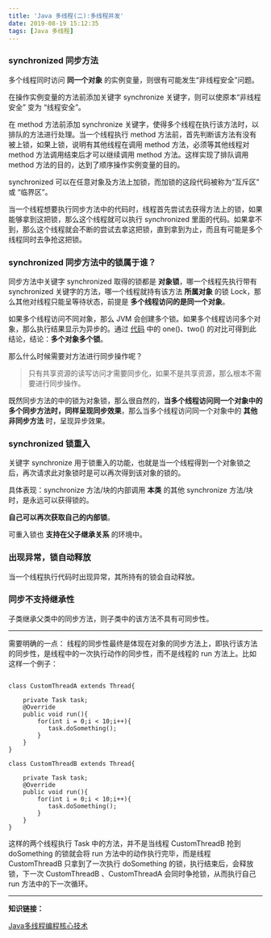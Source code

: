 ```yaml
---
title: 'Java 多线程(二):多线程并发'
date: 2019-08-19 15:12:35
tags: [Java 多线程]
---
```


### synchronized 同步方法

多个线程同时访问 **同一个对象** 的实例变量，则很有可能发生“非线程安全”问题。

在操作实例变量的方法前添加关键字 synchronize 关键字，则可以使原本“非线程安全” 变为 “线程安全”。

在 method 方法前添加 synchronize 关键字，使得多个线程在执行该方法时，以排队的方法进行处理。当一个线程执行 method 方法前，首先判断该方法有没有被上锁，如果上锁，说明有其他线程在调用 method 方法，必须等其他线程对 method 方法调用结束后才可以继续调用 method 方法。这样实现了排队调用 method 方法的目的，达到了顺序操作实例变量的目的。

<!-- more -->

synchronized 可以在任意对象及方法上加锁，而加锁的这段代码被称为“互斥区” 或 “临界区”。

当一个线程想要执行同步方法中的代码时，线程首先尝试去获得方法上的锁，如果能够拿到这把锁，那么这个线程就可以执行 synchronized 里面的代码。如果拿不到，那么这个线程就会不断的尝试去拿这把锁，直到拿到为止，而且有可能是多个线程同时去争抢这把锁。



### synchronized 同步方法中的锁属于谁？

同步方法中关键字 synchronized 取得的锁都是 **对象锁**，哪一个线程先执行带有 synchronized 关键字的方法，哪一个线程就持有该方法 **所属对象** 的锁 Lock，那么其他对线程只能呈等待状态，前提是 **多个线程访问的是同一个对象**。

如果多个线程访问不同对象，那么 JVM 会创建多个锁。如果多个线程访问多个对象，那么执行结果显示为异步的。通过 [代码](https://github.com/leeGYPlus/JavaCode/blob/master/src/thread/SynchronizedMethod.kt) 中的 one()、two() 的对比可得到此结论，结论：**多个对象多个锁**。

那么什么时候需要对方法进行同步操作呢？
> 只有共享资源的读写访问才需要同步化，如果不是共享资源，那么根本不需要进行同步操作。

既然同步方法的中的锁为对象锁，那么很自然的，**当多个线程访问同一个对象中的多个同步方法时，同样呈现同步效果**，那么当多个线程访问同一个对象中的 **其他非同步方法** 时，呈现异步效果。




### synchronized 锁重入

关键字 synchronize 用于锁重入的功能，也就是当一个线程得到一个对象锁之后，再次请求此对象锁时是可以再次得到该对象的锁的。

具体表现：synchronize 方法/块的内部调用 **本类** 的其他 synchronize 方法/块时，是永远可以获得锁的。

**自己可以再次获取自己的内部锁**。

可重入锁也 **支持在父子继承关系** 的环境中。



### 出现异常，锁自动释放

当一个线程执行代码时出现异常，其所持有的锁会自动释放。

### 同步不支持继承性

子类继承父类中的同步方法，则子类中的该方法不具有可同步性。

----

需要明确的一点：
线程的同步性最终是体现在对象的同步方法上，即执行该方法的同步性，是线程中的一次执行动作的同步性，而不是线程的 run 方法上。比如这样一个例子：

```

class CustomThreadA extends Thread{

    private Task task;
    @Override
    public void run(){
        for(int i = 0;i < 10;i++){
           task.doSomething(); 
        }
    }
}

class CustomThreadB extends Thread{

    private Task task;
    @Override
    public void run(){
        for(int i = 0;i < 10;i++){
           task.doSomething(); 
        }
    }
}
```

这样的两个线程执行 Task 中的方法，并不是当线程 CustomThreadB 抢到 doSomething 的锁就会将 run 方法中的动作执行完毕，而是线程 CustomThreadB 只拿到了一次执行 doSomething 的锁，执行结束后，会释放锁，下一次 CustomThreadB 、CustomThreadA 会同时争抢锁，从而执行自己 run 方法中的下一次循环。

----
**知识链接：**

[Java多线程编程核心技术](http://product.dangdang.com/23711315.html)